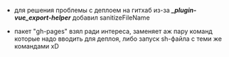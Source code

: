 - для решения проблемы с деплоем на гитхаб из-за **_\_plugin-vue_export-helper_** добавил sanitizeFileName

- пакет "gh-pages" взял ради интереса, заменяет аж пару команд которые надо вводить для деплоя, либо запуск sh-файла c теми же командами xD

